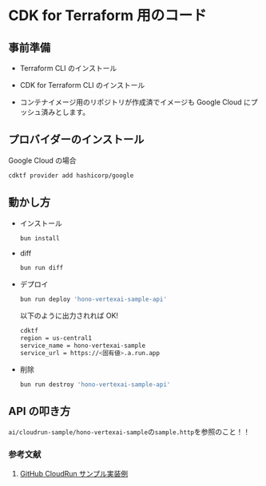# CDK for Terraform 用のコード

## 事前準備

- Terraform CLI のインストール

- CDK for Terraform CLI のインストール

- コンテナイメージ用のリポジトリが作成済でイメージも Google Cloud にプッシュ済みとします。

## プロバイダーのインストール

Google Cloud の場合

```bash
cdktf provider add hashicorp/google
```

## 動かし方

- インストール

  ```bash
  bun install
  ```

- diff

  ```bash
  bun run diff
  ```

- デプロイ

  ```bash
  bun run deploy 'hono-vertexai-sample-api'
  ```

  以下のように出力されれば OK!

  ```bash
  cdktf
  region = us-central1
  service_name = hono-vertexai-sample
  service_url = https://<固有値>.a.run.app
  ```

- 削除

  ```bash
  bun run destroy 'hono-vertexai-sample-api'
  ```

## API の叩き方

`ai/cloudrun-sample/hono-vertexai-sample`の`sample.http`を参照のこと！！

### 参考文献

1. [GitHub CloudRun サンプル実装例](https://github.com/hashicorp/terraform-cdk/blob/main/examples/typescript/google-cloudrun/main.ts)
